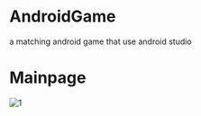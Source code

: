 # AndroidGame
a matching android game that use android studio

# Mainpage
![1](https://github.com/paco1127/AndroidGame/assets/52984682/23736571-b35f-469c-94dc-58df26470b18)
